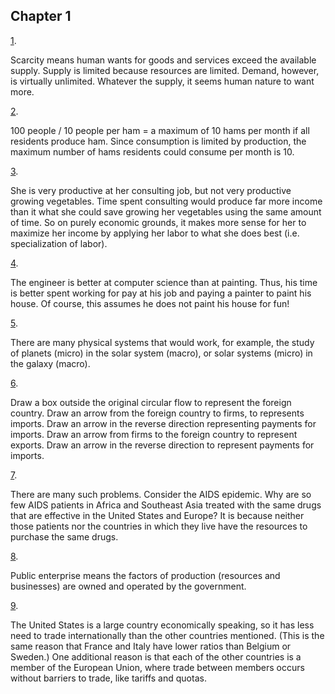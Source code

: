 ## Chapter 1

[1](http://openstax.org/books/principles-microeconomics-3e/pages/1-self-check-questions#fs-idp29324864).

Scarcity means human wants for goods and services exceed the available
supply. Supply is limited because resources are limited. Demand,
however, is virtually unlimited. Whatever the supply, it seems human
nature to want more.

[2](http://openstax.org/books/principles-microeconomics-3e/pages/1-self-check-questions#fs-idp17722592).

100 people / 10 people per ham = a maximum of 10 hams per month if all
residents produce ham. Since consumption is limited by production, the
maximum number of hams residents could consume per month is 10.

[3](http://openstax.org/books/principles-microeconomics-3e/pages/1-self-check-questions#fs-idm44213984).

She is very productive at her consulting job, but not very productive
growing vegetables. Time spent consulting would produce far more income
than it what she could save growing her vegetables using the same amount
of time. So on purely economic grounds, it makes more sense for her to
maximize her income by applying her labor to what she does best (i.e.
specialization of labor).

[4](http://openstax.org/books/principles-microeconomics-3e/pages/1-self-check-questions#fs-idm9204768).

The engineer is better at computer science than at painting. Thus, his
time is better spent working for pay at his job and paying a painter to
paint his house. Of course, this assumes he does not paint his house for
fun!

[5](http://openstax.org/books/principles-microeconomics-3e/pages/1-self-check-questions#fs-idp114519664).

There are many physical systems that would work, for example, the study
of planets (micro) in the solar system (macro), or solar systems (micro)
in the galaxy (macro).

[6](http://openstax.org/books/principles-microeconomics-3e/pages/1-self-check-questions#fs-idp45666752).

Draw a box outside the original circular flow to represent the foreign
country. Draw an arrow from the foreign country to firms, to represents
imports. Draw an arrow in the reverse direction representing payments
for imports. Draw an arrow from firms to the foreign country to
represent exports. Draw an arrow in the reverse direction to represent
payments for imports.

[7](http://openstax.org/books/principles-microeconomics-3e/pages/1-self-check-questions#fs-idp29826816).

There are many such problems. Consider the AIDS epidemic. Why are so few
AIDS patients in Africa and Southeast Asia treated with the same drugs
that are effective in the United States and Europe? It is because
neither those patients nor the countries in which they live have the
resources to purchase the same drugs.

[8](http://openstax.org/books/principles-microeconomics-3e/pages/1-self-check-questions#fs-idm62491568).

Public enterprise means the factors of production (resources and
businesses) are owned and operated by the government.

[9](http://openstax.org/books/principles-microeconomics-3e/pages/1-self-check-questions#fs-idm186615616).

The United States is a large country economically speaking, so it has
less need to trade internationally than the other countries mentioned.
(This is the same reason that France and Italy have lower ratios than
Belgium or Sweden.) One additional reason is that each of the other
countries is a member of the European Union, where trade between members
occurs without barriers to trade, like tariffs and quotas.
